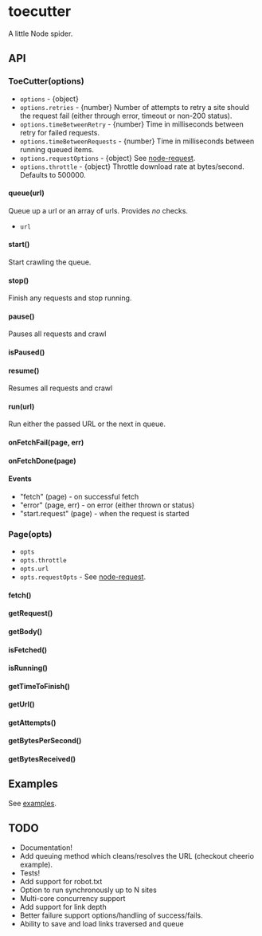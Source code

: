 toecutter
=========

A little Node spider.

## API

### ToeCutter(options)

* `options` - {object}
* `options.retries` - {number} Number of attempts to retry a site should the request fail (either through error, timeout or non-200 status).
* `options.timeBetweenRetry` - {number} Time in milliseconds between retry for failed requests.
* `options.timeBetweenRequests` - {number} Time in milliseconds between running queued items.
* `options.requestOptions` - {object} See [node-request](https://github.com/request/request).
* `options.throttle` - {object} Throttle download rate at bytes/second. Defaults to 500000.

#### queue(url)

Queue up a url or an array of urls. Provides *no* checks.

* `url`

#### start()

Start crawling the queue.

#### stop()

Finish any requests and stop running.

#### pause()

Pauses all requests and crawl

#### isPaused()

#### resume()

Resumes all requests and crawl

#### run(url)

Run either the passed URL or the next in queue.

#### onFetchFail(page, err)

#### onFetchDone(page)

#### Events

* "fetch" (page) - on successful fetch
* "error" (page, err) - on error (either thrown or status)
* "start.request" (page) - when the request is started

  
### Page(opts)

* `opts`
* `opts.throttle`
* `opts.url`
* `opts.requestOpts` - See [node-request](https://github.com/mikeal/request).

#### fetch()

#### getRequest()

#### getBody()

#### isFetched()

#### isRunning()

#### getTimeToFinish()

#### getUrl()

#### getAttempts()

#### getBytesPerSecond()

#### getBytesReceived()


## Examples
See [examples](https://github.com/aef-/toecutter/tree/develop/examples).

## TODO
* Documentation!
* Add queuing method which cleans/resolves the URL (checkout cheerio example).
* Tests!
* Add support for robot.txt
* Option to run synchronously up to N sites
* Multi-core concurrency support
* Add support for link depth
* Better failure support options/handling of success/fails.
* Ability to save and load links traversed and queue
